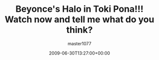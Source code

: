 ---
title: 'Beyonce''s Halo in Toki Pona!!! Watch now and tell me what do you think?'
posts: 1
hash: 't1056'
author: 'master1077'
date: 2009-06-30T13:27:00+00:00
sources:
  - http://forums.tokipona.org/viewtopic.php%3Ft=1056.html
---